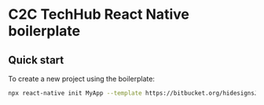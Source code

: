 # C2C TechHub React Native boilerplate

## Quick start
To create a new project using the boilerplate:
```sh
npx react-native init MyApp --template https://bitbucket.org/hidesignsJP/skeleton-mobile-template.git
```